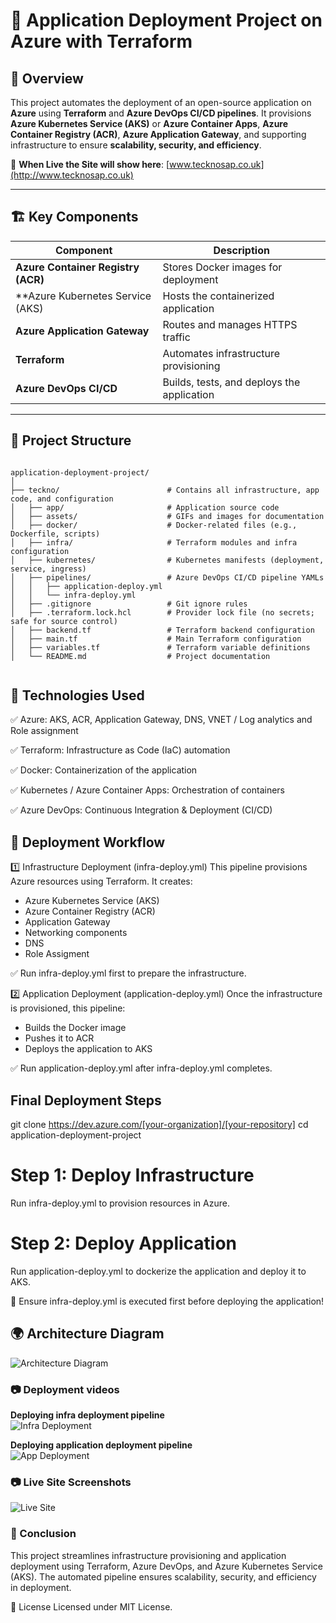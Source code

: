 # 🚀 **Application Deployment Project on Azure with Terraform**

## 📌 **Overview**  
This project automates the deployment of an open-source application on **Azure** using **Terraform** and **Azure DevOps CI/CD pipelines**. It provisions **Azure Kubernetes Service (AKS)** or **Azure Container Apps**, **Azure Container Registry (ACR)**, **Azure Application Gateway**, and supporting infrastructure to ensure **scalability, security, and efficiency**.

🔹 **When Live the Site will show here**: [www.tecknosap.co.uk](http://www.tecknosap.co.uk)  

---

## 🏗 **Key Components**  
| Component | Description |
|-----------|------------|
| **Azure Container Registry (ACR)** | Stores Docker images for deployment |
| **Azure Kubernetes Service (AKS)   | Hosts the containerized application |
| **Azure Application Gateway**      | Routes and manages HTTPS traffic |
| **Terraform**                      | Automates infrastructure provisioning |
| **Azure DevOps CI/CD**             | Builds, tests, and deploys the application |

---

## 📂 **Project Structure**  
```plaintext

application-deployment-project/
│
├── teckno/                        # Contains all infrastructure, app code, and configuration
│   ├── app/                       # Application source code
│   ├── assets/                    # GIFs and images for documentation
│   ├── docker/                    # Docker-related files (e.g., Dockerfile, scripts)
│   ├── infra/                     # Terraform modules and infra configuration
│   ├── kubernetes/                # Kubernetes manifests (deployment, service, ingress)
│   ├── pipelines/                 # Azure DevOps CI/CD pipeline YAMLs
│   │   ├── application-deploy.yml
│   │   └── infra-deploy.yml
│   ├── .gitignore                 # Git ignore rules
│   ├── .terraform.lock.hcl        # Provider lock file (no secrets; safe for source control)
│   ├── backend.tf                 # Terraform backend configuration
│   ├── main.tf                    # Main Terraform configuration
│   ├── variables.tf               # Terraform variable definitions
│   └── README.md                  # Project documentation


````

## 🔧 Technologies Used

✅ Azure: AKS, ACR, Application Gateway, DNS, VNET / Log analytics and Role assignment

✅ Terraform: Infrastructure as Code (IaC) automation

✅ Docker: Containerization of the application

✅ Kubernetes / Azure Container Apps: Orchestration of containers

✅ Azure DevOps: Continuous Integration & Deployment (CI/CD)

## 🚀 Deployment Workflow
1️⃣ Infrastructure Deployment (infra-deploy.yml)
This pipeline provisions Azure resources using Terraform. It creates:
- Azure Kubernetes Service (AKS)
- Azure Container Registry (ACR)
- Application Gateway
- Networking components
- DNS
- Role Assigment

✅ Run infra-deploy.yml first to prepare the infrastructure.

2️⃣ Application Deployment (application-deploy.yml)
Once the infrastructure is provisioned, this pipeline:
- Builds the Docker image
- Pushes it to ACR
- Deploys the application to AKS
  
✅ Run application-deploy.yml after infra-deploy.yml completes.


## Final Deployment Steps
git clone https://dev.azure.com/[your-organization]/[your-repository]
cd application-deployment-project
# Step 1: Deploy Infrastructure
Run infra-deploy.yml to provision resources in Azure.

# Step 2: Deploy Application
Run application-deploy.yml to dockerize the application and deploy it to AKS.

📌 Ensure infra-deploy.yml is executed first before deploying the application!

## 🌍 Architecture Diagram
![Architecture Diagram](./assets/aks.gif)

### 📷 Deployment videos  
**Deploying infra deployment pipeline**  
![Infra Deployment](./assets/infra.gif)

**Deploying application deployment pipeline**  
![App Deployment](./assets/application-deployment.gif)

### 📷 Live Site Screenshots
![Live Site](./assets/tecknosap.gif)


### 🏁 Conclusion
This project streamlines infrastructure provisioning and application deployment using Terraform, Azure DevOps, and Azure Kubernetes Service (AKS). The automated pipeline ensures scalability, security, and efficiency in deployment.

📜 License
Licensed under MIT License.

